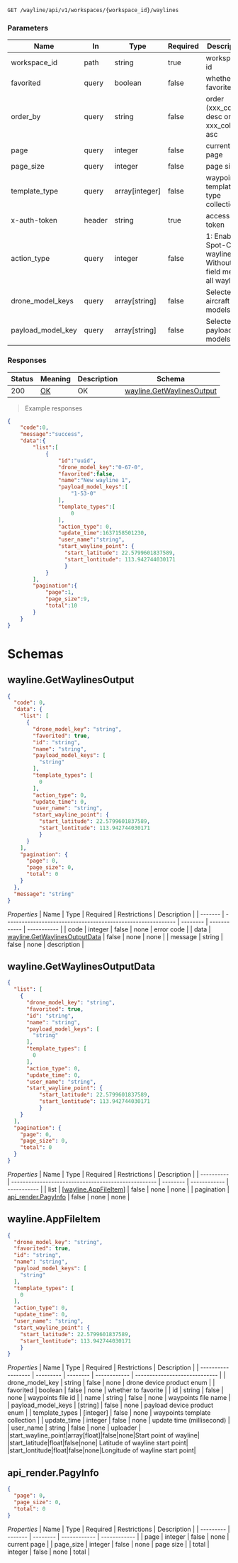

<a id="opIdwayline-get-waylines"></a>

`GET /wayline/api/v1/workspaces/{workspace_id}/waylines`

<h3 id="获取航线列表-parameters">Parameters</h3>

| Name          | In     | Type           | Required | Description                              |
| ------------- | ------ | -------------- | -------- | ---------------------------------------- |
| workspace_id  | path   | string         | true     | workspace id                             |
| favorited     | query  | boolean        | false    | whether to favorite                      |
| order_by      | query  | string         | false    | order (xxx_column desc or xxx_column asc |
| page          | query  | integer        | false    | current page                             |
| page_size     | query  | integer        | false    | page size                                |
| template_type | query  | array[integer] | false    | waypoints template type collection       |
| x-auth-token  | header | string         | true     | access token                             |
| action_type       | query | integer       | false    | 1: Enable AI Spot-Check wayline. Without this field means all waylines.|
| drone_model_keys  | query | array[string] | false    | Selected aircraft models     |
| payload_model_key | query | array[string] | false    | Selected payload models     |



<h3 id="获取航线列表-responses">Responses</h3>

| Status | Meaning                                                 | Description | Schema                                                       |
| ------ | ------------------------------------------------------- | ----------- | ------------------------------------------------------------ |
| 200    | [OK](https://tools.ietf.org/html/rfc7231#section-6.3.1) | OK          | [wayline.GetWaylinesOutput](#schemawayline.getwaylinesoutput) |

> Example responses

```json
{
    "code":0,
    "message":"success",
    "data":{
        "list":[
            {
                "id":"uuid",
                "drone_model_key":"0-67-0",
                "favorited":false,
                "name":"New wayline 1",
                "payload_model_keys":[
                    "1-53-0"
                ],
                "template_types":[
                    0
                ],
                "action_type": 0,
                "update_time":1637158501230,
                "user_name":"string",
                "start_wayline_point": {
                  "start_latitude": 22.5799601837589,
                  "start_lontitude": 113.942744030171
                  }
            }
        ],
        "pagination":{
            "page":1,
            "page_size":9,
            "total":10
        }
    }
}
```

# Schemas

<h2 id="tocS_wayline.GetWaylinesOutput">wayline.GetWaylinesOutput</h2>

<!-- backwards compatibility -->
<a id="schemawayline.getwaylinesoutput"></a>
<a id="schema_wayline.GetWaylinesOutput"></a>
<a id="tocSwayline.getwaylinesoutput"></a>
<a id="tocswayline.getwaylinesoutput"></a>

```json
{
  "code": 0,
  "data": {
    "list": [
      {
        "drone_model_key": "string",
        "favorited": true,
        "id": "string",
        "name": "string",
        "payload_model_keys": [
          "string"
        ],
        "template_types": [
          0
        ],
        "action_type": 0,
        "update_time": 0,
        "user_name": "string",
        "start_wayline_point": {
          "start_latitude": 22.5799601837589,
          "start_lontitude": 113.942744030171
          }
      }
    ],
    "pagination": {
      "page": 0,
      "page_size": 0,
      "total": 0
    }
  },
  "message": "string"
}

```

*Properties*
| Name    | Type                                                         | Required | Restrictions | Description |
| ------- | ------------------------------------------------------------ | -------- | ------------ | ----------- |
| code    | integer                                                      | false    | none         | error code  |
| data    | [wayline.GetWaylinesOutputData](#schemawayline.getwaylinesoutputdata) | false    | none         | none        |
| message | string                                                       | false    | none         | description |

<h2 id="tocS_wayline.GetWaylinesOutputData">wayline.GetWaylinesOutputData</h2>

<!-- backwards compatibility -->
<a id="schemawayline.getwaylinesoutputdata"></a>
<a id="schema_wayline.GetWaylinesOutputData"></a>
<a id="tocSwayline.getwaylinesoutputdata"></a>
<a id="tocswayline.getwaylinesoutputdata"></a>

```json
{
  "list": [
    {
      "drone_model_key": "string",
      "favorited": true,
      "id": "string",
      "name": "string",
      "payload_model_keys": [
        "string"
      ],
      "template_types": [
        0
      ],
      "action_type": 0,
      "update_time": 0,
      "user_name": "string",
      "start_wayline_point": {
          "start_latitude": 22.5799601837589,
          "start_lontitude": 113.942744030171
          }
    }
  ],
  "pagination": {
    "page": 0,
    "page_size": 0,
    "total": 0
  }
}

```

*Properties*
| Name       | Type                                                | Required | Restrictions | Description |
| ---------- | --------------------------------------------------- | -------- | ------------ | ----------- |
| list       | [[wayline.AppFileItem](#schemawayline.appfileitem)] | false    | none         | none        |
| pagination | [api_render.PagyInfo](#schemaapi_render.pagyinfo)   | false    | none         | none        |

<h2 id="tocS_wayline.AppFileItem">wayline.AppFileItem</h2>

<!-- backwards compatibility -->
<a id="schemawayline.appfileitem"></a>
<a id="schema_wayline.AppFileItem"></a>
<a id="tocSwayline.appfileitem"></a>
<a id="tocswayline.appfileitem"></a>

```json
{
  "drone_model_key": "string",
  "favorited": true,
  "id": "string",
  "name": "string",
  "payload_model_keys": [
    "string"
  ],
  "template_types": [
    0
  ],
  "action_type": 0,
  "update_time": 0,
  "user_name": "string",
  "start_wayline_point": {
    "start_latitude": 22.5799601837589,
    "start_lontitude": 113.942744030171
    }
}

```

*Properties*
| Name               | Type      | Required | Restrictions | Description                   |
| ------------------ | --------- | -------- | ------------ | ----------------------------- |
| drone_model_key    | string    | false    | none         | drone device product enum     |
| favorited          | boolean   | false    | none         | whether to favorite           |
| id                 | string    | false    | none         | waypoints file id             |
| name               | string    | false    | none         | waypoints file name           |
| payload_model_keys | [string]  | false    | none         | payload device product enum   |
| template_types     | [integer] | false    | none         | waypoints template collection |
| update_time        | integer   | false    | none         | update time (millisecond)     |
| user_name          | string    | false    | none         | uploader                      |
|start_wayline_point|array[float]|false|none|Start point of wayline|
|start_latitude|float|false|none| Latitude of wayline start point|
|start_lontitude|float|false|none|Longitude of wayline start point|

<h2 id="tocS_api_render.PagyInfo">api_render.PagyInfo</h2>

<!-- backwards compatibility -->
<a id="schemaapi_render.pagyinfo"></a>
<a id="schema_api_render.PagyInfo"></a>
<a id="tocSapi_render.pagyinfo"></a>
<a id="tocsapi_render.pagyinfo"></a>

```json
{
  "page": 0,
  "page_size": 0,
  "total": 0
}

```

*Properties*
| Name      | Type    | Required | Restrictions | Description  |
| --------- | ------- | -------- | ------------ | ------------ |
| page      | integer | false    | none         | current page |
| page_size | integer | false    | none         | page size    |
| total     | integer | false    | none         | total        |